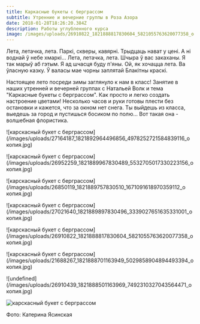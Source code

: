 ```yaml
---
title: Каркасные букеты с берграссом
subtitle: Утренние и вечерние группы в Роза Азора
date: 2018-01-28T18:26:20.384Z
description: Работы углубленного курса
image: /images/uploads/26910822_1821888817830604_5821055763620077358_o.jpg
---
```

Лета, летачка, лета.
Паркі, скверы, кавярні.
Трыдцаць нават у цені.
А ні воднай ў небе хмаркі…
Лета, летачка, лета.
Шчыра ў вас закаханы.
Я так марыў аб гэтым.
Я ад шчасця буду п'яны.
Ой, як хочацца лета.
Ва ўласную казку.
Ў валасы мае чорны заплятай
Блакітны краскі.

Настоящее лето посреди зимы заглянуло к нам в класс! Занятие в наших утренней и вечерней группах с Натальей Волк и тема "Каркасные букеты с берграссом". Как просто и легко создать настроение цветами! Несколько часов и руки готовы плести без остановки и кажется, что за окном нет снега. Ты выйдешь из класса, выедешь за город и пустишься босиком по полю... Вот такая она - волшебная флористика. 

![карскасный букет с берграссом](/images/uploads/27164187_1821892964496856_4978252721584839116_o копия.jpg)

![карскасный букет с берграссом](/images/uploads/26952259_1821889967830489_5532705017330223156_o копия.jpg)

![карскасный букет с берграссом](/images/uploads/26850119_1821889757830510_1671091618970359112_o копия.jpg)

![карскасный букет с берграссом](/images/uploads/27021640_1821889897830496_3339027651635331001_o копия.jpg)

![карскасный букет с берграссом](/images/uploads/26910822_1821888817830604_5821055763620077358_o копия.jpg)

![карскасный букет с берграссом](/images/uploads/21688267_1821888701163949_5029858904894493394_o копия.jpg)

![undefined](/images/uploads/26910439_1821888501163969_7492310327043564471_o копия.jpg)

![карскасный букет с берграссом](/images/uploads/20626945_1821888384497314_5879898592316037227_o.jpg)


Фото: Катерина Ясинская
